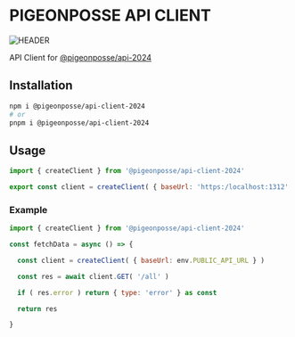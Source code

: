 # PIGEONPOSSE API CLIENT

![HEADER](https://github.com/pigeonposse/pigeon-web/tree/main/docs/public/banner.png)

API Client for [@pigeonposse/api-2024](https://www.npmjs.com/package/@pigeonposse/api-2024)

## Installation

```bash
npm i @pigeonposse/api-client-2024
# or
pnpm i @pigeonposse/api-client-2024
```

## Usage

```js
import { createClient } from '@pigeonposse/api-client-2024'

export const client = createClient( { baseUrl: 'https:/localhost:1312' } )
```

### Example

```js
import { createClient } from '@pigeonposse/api-client-2024'

const fetchData = async () => {

  const client = createClient( { baseUrl: env.PUBLIC_API_URL } )

  const res = await client.GET( '/all' )

  if ( res.error ) return { type: 'error' } as const

  return res

}
```
